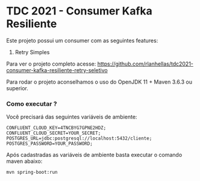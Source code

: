 # TDC 2021 - Consumer Kafka Resiliente

Este projeto possui um consumer com as seguintes features:
1. Retry Simples
   
Para ver o projeto completo acesse: https://github.com/rlanhellas/tdc2021-consumer-kafka-resiliente-retry-seletivo

Para rodar o projeto aconselhamos o uso do OpenJDK 11 + Maven 3.6.3 ou superior.

### Como executar ?
Você precisará das seguintes variáveis de ambiente:

    CONFLUENT_CLOUD_KEY=4TNCBYG7GPNE2HDZ;
    CONFLUENT_CLOUD_SECRET=YOUR_SECRET;
    POSTGRES_URL=jdbc:postgresql://localhost:5432/cliente;
    POSTGRES_PASSWORD=YOUR_PASSWORD;

Após cadastradas as variáveis de ambiente basta executar o comando maven abaixo:

    mvn spring-boot:run
